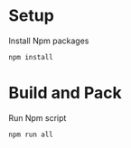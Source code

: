 
# Setup
Install Npm packages
```
npm install
```

# Build and Pack
Run Npm script
```
npm run all
```